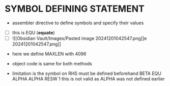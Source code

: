 # SYMBOL DEFINING STATEMENT
- assembler directive to define symbols and specify their values

- [ ] this is EQU (**equate**)
- [ ] ![[Obsidian Vault/Images/Pasted image 20241201042547.png]]e 20241201042547.png]]

- here we define MAXLEN with 4096
- object code is same for both methods

- limitation is the symbol on RHS must be defined beforehand
	  BETA EQU ALPHA
	  ALPHA RESW 1
		  this is not valid as ALPHA was not defined earlier